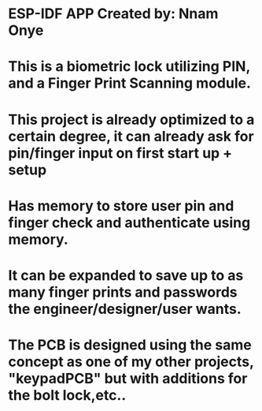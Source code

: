 ESP-IDF APP
Created by: Nnam Onye
====================

# This is a biometric lock utilizing PIN, and a Finger Print Scanning module.
# This project is already optimized to a certain degree, it can already ask for pin/finger input on first start up + setup
# Has memory to store user pin and finger check and authenticate using memory.
# It can be expanded to save up to as many finger prints and passwords the engineer/designer/user wants.
# The PCB is designed using the same concept as one of my other projects, "keypadPCB" but with additions for the bolt lock,etc..
